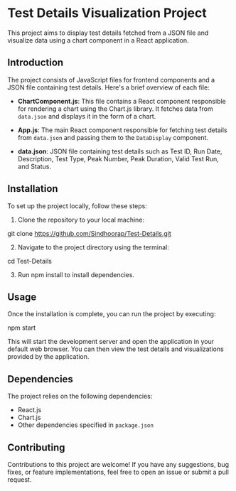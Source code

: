 # Test Details Visualization Project

This project aims to display test details fetched from a JSON file and visualize data using a chart component in a React application.

## Introduction

The project consists of JavaScript files for frontend components and a JSON file containing test details. Here's a brief overview of each file:

- **ChartComponent.js**: This file contains a React component responsible for rendering a chart using the Chart.js library. It fetches data from `data.json` and displays it in the form of a chart.
  
- **App.js**: The main React component responsible for fetching test details from `data.json` and passing them to the `DataDisplay` component.
  
- **data.json**: JSON file containing test details such as Test ID, Run Date, Description, Test Type, Peak Number, Peak Duration, Valid Test Run, and Status.

## Installation

To set up the project locally, follow these steps:

1. Clone the repository to your local machine:

git clone https://github.com/Sindhoorap/Test-Details.git

2. Navigate to the project directory using the terminal:

cd Test-Details

3. Run npm install to install dependencies.

## Usage

Once the installation is complete, you can run the project by executing:

npm start

This will start the development server and open the application in your default web browser. You can then view the test details and visualizations provided by the application.

## Dependencies

The project relies on the following dependencies:

- React.js
- Chart.js
- Other dependencies specified in `package.json`

## Contributing

Contributions to this project are welcome! If you have any suggestions, bug fixes, or feature implementations, feel free to open an issue or submit a pull request.


